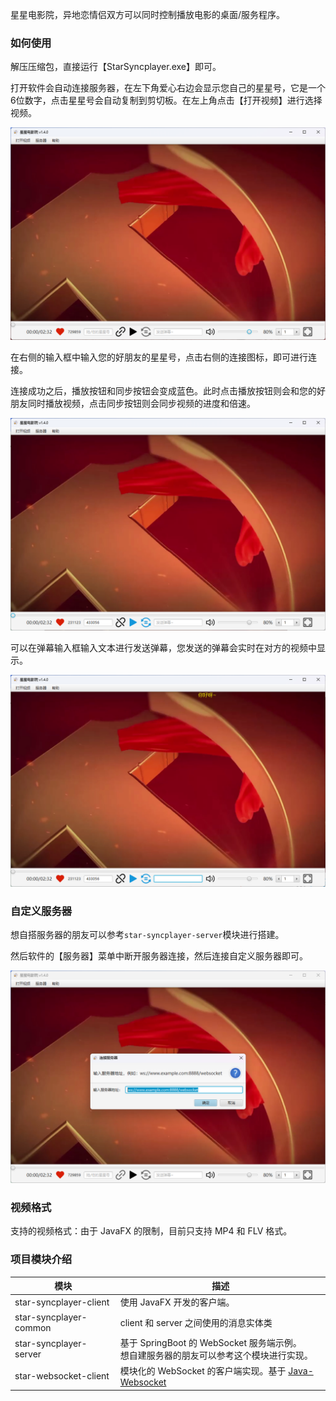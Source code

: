 星星电影院，异地恋情侣双方可以同时控制播放电影的桌面/服务程序。



### 如何使用

解压压缩包，直接运行【StarSyncplayer.exe】即可。

打开软件会自动连接服务器，在左下角爱心右边会显示您自己的星星号，它是一个6位数字，点击星星号会自动复制到剪切板。在左上角点击【打开视频】进行选择视频。

![image-20230120120340686](readme.assets/image-20230120120340686.png)

在右侧的输入框中输入您的好朋友的星星号，点击右侧的连接图标，即可进行连接。

连接成功之后，播放按钮和同步按钮会变成蓝色。此时点击播放按钮则会和您的好朋友同时播放视频，点击同步按钮则会同步视频的进度和倍速。

![image-20230120120700626](readme.assets/image-20230120120700626.png)

可以在弹幕输入框输入文本进行发送弹幕，您发送的弹幕会实时在对方的视频中显示。

![image-20230120120855224](readme.assets/image-20230120120855224.png)



### 自定义服务器

想自搭服务器的朋友可以参考`star-syncplayer-server`模块进行搭建。

然后软件的【服务器】菜单中断开服务器连接，然后连接自定义服务器即可。

![image-20230120120534806](readme.assets/image-20230120120534806.png)



### 视频格式

支持的视频格式：由于 JavaFX 的限制，目前只支持 MP4 和 FLV 格式。




### 项目模块介绍

| 模块                   | 描述                                                         |
| ---------------------- | ------------------------------------------------------------ |
| star-syncplayer-client | 使用 JavaFX 开发的客户端。                                   |
| star-syncplayer-common | client 和 server 之间使用的消息实体类                        |
| star-syncplayer-server | 基于 SpringBoot 的 WebSocket 服务端示例。<br>想自建服务器的朋友可以参考这个模块进行实现。 |
| star-websocket-client  | 模块化的 WebSocket 的客户端实现。基于 [Java-Websocket](https://github.com/TooTallNate/Java-WebSocket) |





